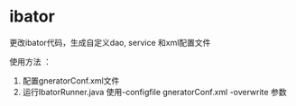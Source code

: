# ibator
更改ibator代码，生成自定义dao, service 和xml配置文件

使用方法 ：</br>
1. 配置gneratorConf.xml文件 </br>
2. 运行IbatorRunner.java  使用-configfile gneratorConf.xml -overwrite 参数
